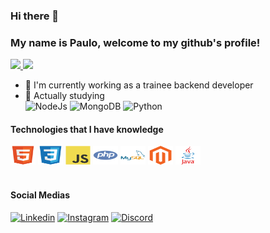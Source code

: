 ### Hi there 👋
### My name is Paulo, welcome to my github's profile!

<div>
  <a href="https://github.com/pjcesar-dev">
    <img height="180em" src="https://github-readme-stats.vercel.app/api?username=pjcesar-dev&show_icons=true&theme=dracula&include_all_commits=true&count_private=true">
    <img height="180em" src="https://github-readme-stats.vercel.app/api/top-langs/?username=pjcesar-dev&layout=compact&langs_count=16&theme=dracula"/>
    </a>
</div>

- 🔭 I'm currently working as a trainee backend developer 
- 📖 Actually studying
   <div style="display: inline_block">
    <img aling="center" alt="NodeJs" title="NodeJS" src="https://img.shields.io/badge/Node.js-43853D?style=for-the-badge&logo=node.js&logoColor=white">
  <img aling="center" alt="MongoDB" title="MongoDB" src="https://img.shields.io/badge/MongoDB-4EA94B?style=for-the-badge&logo=mongodb&logoColor=white">
  <img aling="center" alt="Python" title="Python" src="https://img.shields.io/badge/Python-14354C?style=for-the-badge&logo=python&logoColor=white">
     </div>
  
 #### Technologies that I have knowledge
 <div style="display: inline_block">
    <img aling="center" alt="HTML5" title="HTML5" height="30" width="40" src="https://raw.githubusercontent.com/devicons/devicon/master/icons/html5/html5-original.svg">
  <img aling="center" alt="CSS3" title="CSS3" height="30" width="40" src="https://raw.githubusercontent.com/devicons/devicon/master/icons/css3/css3-original.svg">
  <img aling="center" alt="Javascript" title="Javascript" height="30" width="40" src="https://raw.githubusercontent.com/devicons/devicon/master/icons/javascript/javascript-original.svg">
  <img aling="center" alt="PHP" title="PHP" height="30" width="40" src="https://raw.githubusercontent.com/devicons/devicon/master/icons/php/php-plain.svg">
  <img aling="center" alt="MySQL" title="MySQL" height="30" width="40" src="https://raw.githubusercontent.com/devicons/devicon/master/icons/mysql/mysql-original-wordmark.svg">
  <img aling="center" alt="Magento 2" title="Magento 2" height="30" width="40" src="https://raw.githubusercontent.com/devicons/devicon/master/icons/magento/magento-original.svg">
  <img aling="center" alt="Java" title="Java" height="30" width="40" src="https://raw.githubusercontent.com/devicons/devicon/master/icons/java/java-original-wordmark.svg">
 </div><br>
 
 #### Social Medias
 <div style="display: inline_block">
    <a target="_blank" href="https://www.linkedin.com/in/paulo-cesar-356016193/"><img aling="center" alt="Linkedin" title="Linkedin"  src="https://img.shields.io/badge/LinkedIn-0077B5?style=for-the-badge&logo=linkedin&logoColor=white"></a>
  <a target="_blank" href="https://www.instagram.com/pcsouza116/"><img aling="center" alt="Instagram" title="Instagram" src="https://img.shields.io/badge/Instagram-E4405F?style=for-the-badge&logo=instagram&logoColor=white"></a>
  <a target="_blank" href="#"><img aling="center" alt="Discord" title="Discord" src="https://img.shields.io/badge/Discord-7289DA?style=for-the-badge&logo=discord&logoColor=white"></a>
  
  </div>
  


